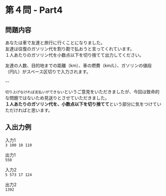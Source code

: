 # 第４問 - Part4

## 問題内容
あなたは車で友達と旅行に行くことになりました。  
友達は往復のガソリン代を割り勘で払おうと言ってくれています。  
１人あたりのガソリン代を小数点以下を切り捨てて出力してください。  
  
友達の人数、目的地までの距離（km）、車の燃費（km/L）、ガソリンの値段（円/L）がスペース区切りで入力されます。  

--

`切り上げなければ支払いができない`というご意見をいただきましたが、今回は致命的な問題ではないため見送りとさせていただきました。  
**１人あたりのガソリン代を、小数点以下を切り捨てて**という部分に気をつけていただければと思います。

## 入出力例

入力1  
`3 100 10 110`

出力1  
`550`

入力2  
`5 573 17 124`

出力2  
`1392`

